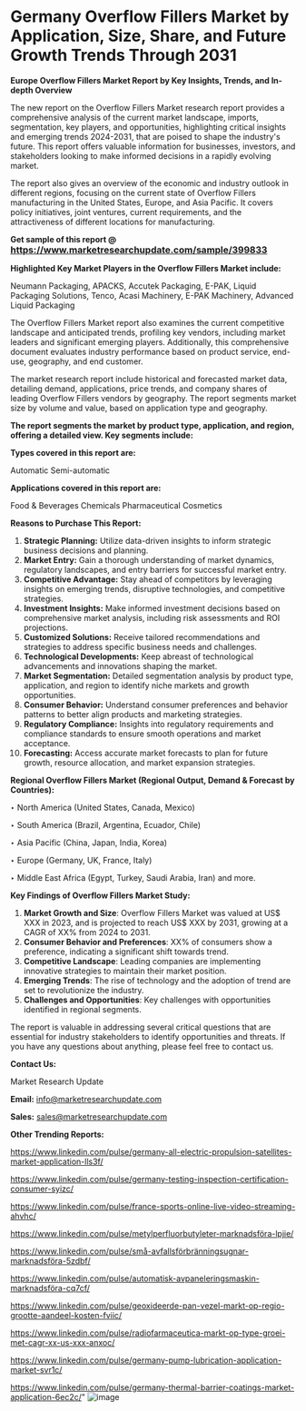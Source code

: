 # Germany Overflow Fillers Market by Application, Size, Share, and Future Growth Trends Through 2031

<strong>Europe Overflow Fillers Market Report by Key Insights, Trends, and In-depth Overview</strong>

The new report on the Overflow Fillers Market research report provides a comprehensive analysis of the current market landscape, imports, segmentation, key players, and opportunities, highlighting critical insights and emerging trends 2024-2031,</strong> that are poised to shape the industry's future. This report offers valuable information for businesses, investors, and stakeholders looking to make informed decisions in a rapidly evolving market.

The report also gives an overview of the economic and industry outlook in different regions, focusing on the current state of Overflow Fillers manufacturing in the United States, Europe, and Asia Pacific. It covers policy initiatives, joint ventures, current requirements, and the attractiveness of different locations for manufacturing.

<strong>Get sample of this report @ <a href=https://www.marketresearchupdate.com/sample/399833><font size=3 color=#0000ff>https://www.marketresearchupdate.com/sample/399833</font></a></strong>

<strong>Highlighted Key Market Players in the Overflow Fillers Market include:</strong>

Neumann Packaging, APACKS, Accutek Packaging, E-PAK, Liquid Packaging Solutions, Tenco, Acasi Machinery, E-PAK Machinery, Advanced Liquid Packaging

The Overflow Fillers Market report also examines the current competitive landscape and anticipated trends, profiling key vendors, including market leaders and significant emerging players. Additionally, this comprehensive document evaluates industry performance based on product service, end-use, geography, and end customer.

The market research report include historical and forecasted market data, detailing demand, applications, price trends, and company shares of leading Overflow Fillers vendors by geography. The report segments market size by volume and value, based on application type and geography.

<strong>The report segments the market by product type, application, and region, offering a detailed view. Key segments include:</strong>

<strong>Types covered in this report are:</strong>

Automatic
Semi-automatic

<strong>Applications covered in this report are:</strong>

Food & Beverages
Chemicals
Pharmaceutical
Cosmetics

<strong>Reasons to Purchase This Report:</strong>
<ol>
  <li><strong>Strategic Planning:</strong> Utilize data-driven insights to inform strategic business decisions and planning.</li>
  <li><strong>Market Entry:</strong> Gain a thorough understanding of market dynamics, regulatory landscapes, and entry barriers for successful market entry.</li>
  <li><strong>Competitive Advantage:</strong> Stay ahead of competitors by leveraging insights on emerging trends, disruptive technologies, and competitive strategies.</li>
  <li><strong>Investment Insights:</strong> Make informed investment decisions based on comprehensive market analysis, including risk assessments and ROI projections.</li>
  <li><strong>Customized Solutions:</strong> Receive tailored recommendations and strategies to address specific business needs and challenges.</li>
  <li><strong>Technological Developments:</strong> Keep abreast of technological advancements and innovations shaping the market.</li>
  <li><strong>Market Segmentation:</strong> Detailed segmentation analysis by product type, application, and region to identify niche markets and growth opportunities.</li>
  <li><strong>Consumer Behavior:</strong> Understand consumer preferences and behavior patterns to better align products and marketing strategies.</li>
  <li><strong>Regulatory Compliance:</strong> Insights into regulatory requirements and compliance standards to ensure smooth operations and market acceptance.</li>
  <li><strong>Forecasting:</strong> Access accurate market forecasts to plan for future growth, resource allocation, and market expansion strategies.</li>
</ol>

<strong>Regional Overflow Fillers Market (Regional Output, Demand &amp; Forecast by Countries):</strong>

‣ North America (United States, Canada, Mexico)

‣ South America (Brazil, Argentina, Ecuador, Chile)

‣ Asia Pacific (China, Japan, India, Korea)

‣ Europe (Germany, UK, France, Italy)

‣ Middle East Africa (Egypt, Turkey, Saudi Arabia, Iran) and more.

<strong>Key Findings of Overflow Fillers Market Study:</strong>
<ol>
  <li><strong>Market Growth and Size</strong>: Overflow Fillers Market was valued at US$ XXX in 2023, and is projected to reach US$ XXX by 2031, growing at a CAGR of XX% from 2024 to 2031.</li>
  <li><strong>Consumer Behavior and Preferences</strong>: XX% of consumers show a preference, indicating a significant shift towards trend.</li>
  <li><strong>Competitive Landscape</strong>: Leading companies are implementing innovative strategies to maintain their market position.</li>
  <li><strong>Emerging Trends</strong>: The rise of technology and the adoption of trend are set to revolutionize the industry.</li>
  <li><strong>Challenges and Opportunities</strong>: Key challenges with opportunities identified in regional segments.</li>
</ol>

The report is valuable in addressing several critical questions that are essential for industry stakeholders to identify opportunities and threats. If you have any questions about anything, please feel free to contact us.

<strong>Contact Us:</strong>

Market Research Update

<strong>Email:</strong> info@marketresearchupdate.com

<strong>Sales:</strong> sales@marketresearchupdate.com

<strong>Other Trending Reports:</strong>

<a href=https://www.linkedin.com/pulse/germany-all-electric-propulsion-satellites-market-application-lls3f/>https://www.linkedin.com/pulse/germany-all-electric-propulsion-satellites-market-application-lls3f/</a>

<a href=https://www.linkedin.com/pulse/germany-testing-inspection-certification-consumer-syizc/>https://www.linkedin.com/pulse/germany-testing-inspection-certification-consumer-syizc/</a>

<a href=https://www.linkedin.com/pulse/france-sports-online-live-video-streaming-ahvhc/>https://www.linkedin.com/pulse/france-sports-online-live-video-streaming-ahvhc/</a>

<a href=https://www.linkedin.com/pulse/metylperfluorbutyleter-marknadsföra-lpjie/>https://www.linkedin.com/pulse/metylperfluorbutyleter-marknadsföra-lpjie/</a>

<a href=https://www.linkedin.com/pulse/små-avfallsförbränningsugnar-marknadsföra-5zdbf/>https://www.linkedin.com/pulse/små-avfallsförbränningsugnar-marknadsföra-5zdbf/</a>

<a href=https://www.linkedin.com/pulse/automatisk-avpaneleringsmaskin-marknadsföra-cq7cf/>https://www.linkedin.com/pulse/automatisk-avpaneleringsmaskin-marknadsföra-cq7cf/</a>

<a href=https://www.linkedin.com/pulse/geoxideerde-pan-vezel-markt-op-regio-grootte-aandeel-kosten-fviic/>https://www.linkedin.com/pulse/geoxideerde-pan-vezel-markt-op-regio-grootte-aandeel-kosten-fviic/</a>

<a href=https://www.linkedin.com/pulse/radiofarmaceutica-markt-op-type-groei-met-cagr-xx-us-xxx-anxoc/>https://www.linkedin.com/pulse/radiofarmaceutica-markt-op-type-groei-met-cagr-xx-us-xxx-anxoc/</a>

<a href=https://www.linkedin.com/pulse/germany-pump-lubrication-application-market-svr1c/>https://www.linkedin.com/pulse/germany-pump-lubrication-application-market-svr1c/</a>

<a href=https://www.linkedin.com/pulse/germany-thermal-barrier-coatings-market-application-6ec2c/>https://www.linkedin.com/pulse/germany-thermal-barrier-coatings-market-application-6ec2c/</a>"
![image](https://github.com/user-attachments/assets/8a84393c-5606-4eb9-a134-17cfbff0f54d)
